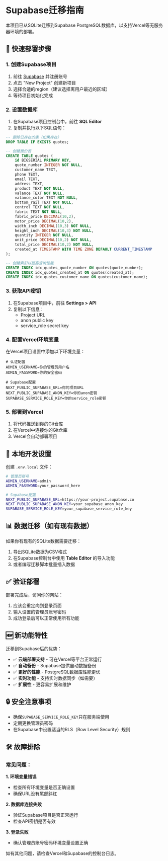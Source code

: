 # Supabase迁移指南

本项目已从SQLite迁移到Supabase PostgreSQL数据库，以支持Vercel等无服务器环境的部署。

## 🚀 快速部署步骤

### 1. 创建Supabase项目

1. 前往 [Supabase](https://supabase.com/) 并注册账号
2. 点击 "New Project" 创建新项目
3. 选择合适的region（建议选择离用户最近的区域）
4. 等待项目初始化完成

### 2. 设置数据库

1. 在Supabase项目控制台中，前往 **SQL Editor**
2. 复制并执行以下SQL语句：

```sql
-- 删除已存在的表（如果存在）
DROP TABLE IF EXISTS quotes;

-- 创建报价表
CREATE TABLE quotes (
    id BIGSERIAL PRIMARY KEY,
    quote_number INTEGER NOT NULL,
    customer_name TEXT,
    phone TEXT,
    email TEXT,
    address TEXT,
    product TEXT NOT NULL,
    valance TEXT NOT NULL,
    valance_color TEXT NOT NULL,
    bottom_rail TEXT NOT NULL,
    control TEXT NOT NULL,
    fabric TEXT NOT NULL,
    fabric_price DECIMAL(10,2),
    motor_price DECIMAL(10,2),
    width_inch DECIMAL(10,3) NOT NULL,
    height_inch DECIMAL(10,3) NOT NULL,
    quantity INTEGER NOT NULL,
    unit_price DECIMAL(10,2) NOT NULL,
    total_price DECIMAL(10,2) NOT NULL,
    created_at TIMESTAMP WITH TIME ZONE DEFAULT CURRENT_TIMESTAMP
);

-- 创建索引以提高查询性能
CREATE INDEX idx_quotes_quote_number ON quotes(quote_number);
CREATE INDEX idx_quotes_created_at ON quotes(created_at);
CREATE INDEX idx_quotes_customer_name ON quotes(customer_name);
```

### 3. 获取API密钥

1. 在Supabase项目中，前往 **Settings > API**
2. 复制以下信息：
   - Project URL
   - anon public key
   - service_role secret key

### 4. 配置Vercel环境变量

在Vercel项目设置中添加以下环境变量：

```
# 认证配置
ADMIN_USERNAME=你的管理员用户名
ADMIN_PASSWORD=你的安全密码

# Supabase配置
NEXT_PUBLIC_SUPABASE_URL=你的项目URL
NEXT_PUBLIC_SUPABASE_ANON_KEY=你的anon密钥
SUPABASE_SERVICE_ROLE_KEY=你的service_role密钥
```

### 5. 部署到Vercel

1. 将代码推送到你的Git仓库
2. 在Vercel中连接你的Git仓库
3. Vercel会自动部署项目

## 🔧 本地开发设置

创建 `.env.local` 文件：

```bash
# 管理员账号
ADMIN_USERNAME=admin
ADMIN_PASSWORD=your_password_here

# Supabase配置
NEXT_PUBLIC_SUPABASE_URL=https://your-project.supabase.co
NEXT_PUBLIC_SUPABASE_ANON_KEY=your_supabase_anon_key
SUPABASE_SERVICE_ROLE_KEY=your_supabase_service_role_key
```

## 📊 数据迁移（如有现有数据）

如果你有现有的SQLite数据需要迁移：

1. 导出SQLite数据为CSV格式
2. 在Supabase控制台中使用 **Table Editor** 的导入功能
3. 或者编写迁移脚本批量插入数据

## ✅ 验证部署

部署完成后，访问你的网站：

1. 应该会重定向到登录页面
2. 输入设置的管理员账号密码
3. 成功登录后可以正常使用所有功能

## 🆕 新功能特性

迁移到Supabase后的优势：

- ✅ **云端部署支持** - 可在Vercel等平台正常运行
- ✅ **自动备份** - Supabase提供自动数据备份
- ✅ **更好的性能** - PostgreSQL数据库性能更优
- ✅ **实时功能** - 支持实时数据同步（如需要）
- ✅ **扩展性** - 更容易扩展和维护

## 🔒 安全注意事项

- 确保`SUPABASE_SERVICE_ROLE_KEY`只在服务端使用
- 定期更换管理员密码
- 在Supabase中设置适当的RLS（Row Level Security）规则

## 🛠️ 故障排除

### 常见问题：

**1. 环境变量错误**
- 检查所有环境变量是否正确设置
- 确保URL没有尾部斜杠

**2. 数据库连接失败**
- 验证Supabase项目是否正常运行
- 检查API密钥是否有效

**3. 登录失败**
- 确认管理员账号密码环境变量设置正确

如有其他问题，请检查Vercel和Supabase的控制台日志。 
